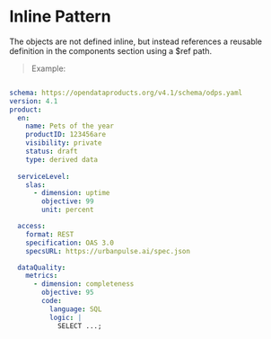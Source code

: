 # Inline Pattern

The objects are not defined inline, but instead references a reusable definition in the components section using a $ref path.

> Example:

```yml

schema: https://opendataproducts.org/v4.1/schema/odps.yaml
version: 4.1
product:
  en:
    name: Pets of the year
    productID: 123456are
    visibility: private
    status: draft
    type: derived data
    
  serviceLevel:
    slas:
      - dimension: uptime
        objective: 99
        unit: percent

  access:
    format: REST
    specification: OAS 3.0
    specsURL: https://urbanpulse.ai/spec.json

  dataQuality:
    metrics:
      - dimension: completeness
        objective: 95
        code:
          language: SQL
          logic: |
            SELECT ...;
```
